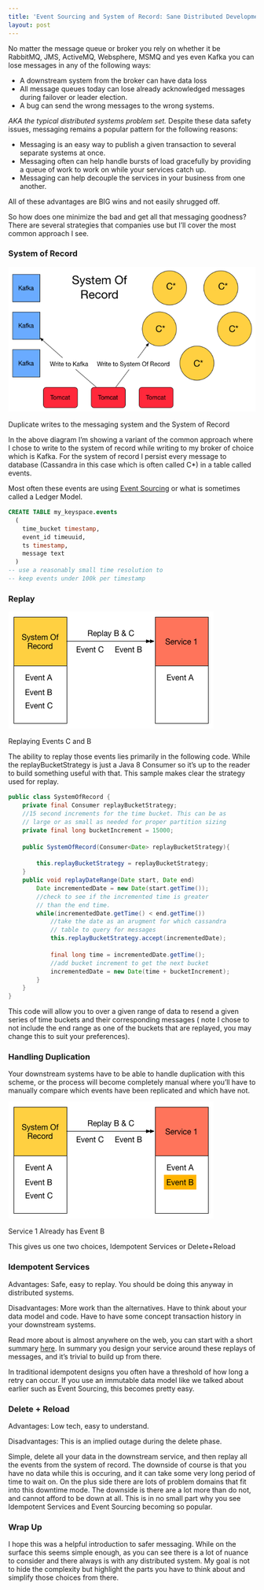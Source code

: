 ```yaml
---
title: 'Event Sourcing and System of Record: Sane Distributed Development In The Modern Era'
layout: post
---
```

No matter the message queue or broker you rely on whether it be RabbitMQ, JMS, ActiveMQ, Websphere, MSMQ and yes even Kafka you can lose messages in any of the following ways:

* A downstream system from the broker can have data loss
* All message queues today can lose already acknowledged messages during failover or leader election.
* A bug can send the wrong messages to the wrong systems.

*AKA the typical distributed systems problem set.* Despite these data safety issues, messaging remains a popular pattern for the following reasons:

* Messaging is an easy way to publish a given transaction to several separate systems at once.
* Messaging often can help handle bursts of load gracefully by providing a queue of work to work on while your services catch up.
* Messaging can help decouple the services in your business from one another.

All of these advantages are BIG wins and not easily shrugged off.

So how does one minimize the bad and get all that messaging goodness? There are several strategies that companies use but I’ll cover the most common approach I see.

### System of Record

![system of record](/assets/systemofrecord.png)

Duplicate writes to the messaging system and the System of Record


In the above diagram I’m showing a variant of the common approach where I chose to write to the system of record while writing to my broker of choice which is Kafka. For the system of record I persist every message to database (Cassandra in this case which is often called C*) in a table called events.

Most often these events are using <a href="http://martinfowler.com/eaaDev/EventSourcing.html" rel="nofollow" data-href="http://martinfowler.com/eaaDev/EventSourcing.html">Event Sourcing</a> or what is sometimes called a Ledger Model.


```sql
CREATE TABLE my_keyspace.events 
  (
    time_bucket timestamp, 
    event_id timeuuid, 
    ts timestamp, 
    message text
  ) 
-- use a reasonably small time resolution to 
-- keep events under 100k per timestamp
```

### Replay

![system of record replay](/assets/systemofrecord-replay.png)

Replaying Events C and B

The ability to replay those events lies primarily in the following code. While the replayBucketStrategy is just a Java 8 Consumer so it’s up to the reader to build something useful with that. This sample makes clear the strategy used for replay.

```java
public class SystemOfRecord {
    private final Consumer replayBucketStrategy;
    //15 second increments for the time bucket. This can be as  
    // large or as small as needed for proper partition sizing
    private final long bucketIncrement = 15000;

    public SystemOfRecord(Consumer<Date> replayBucketStrategy){

        this.replayBucketStrategy = replayBucketStrategy;
    }
    public void replayDateRange(Date start, Date end)
        Date incrementedDate = new Date(start.getTime());
        //check to see if the incremented time is greater
        // than the end time.
        while(incrementedDate.getTime() < end.getTime()) 
            //take the date as an arugment for which cassandra 
            // table to query for messages  
            this.replayBucketStrategy.accept(incrementedDate);

            final long time = incrementedDate.getTime();
            //add bucket increment to get the next bucket   
            incrementedDate = new Date(time + bucketIncrement);
        }
    }
}
```

This code will allow you to over a given range of data to resend a given series of time buckets and their corresponding messages ( note I chose to not include the end range as one of the buckets that are replayed, you may change this to suit your preferences).

### Handling Duplication

Your downstream systems have to be able to handle duplication with this scheme, or the process will become completely manual where you’ll have to manually compare which events have been replicated and which have not.

![system of record repair](/assets/systemofrecord-repair.png)

Service 1 Already has Event B

This gives us one two choices, Idempotent Services or Delete+Reload

### Idempotent Services

Advantages: Safe, easy to replay. You should be doing this anyway in distributed systems.

Disadvantages: More work than the alternatives. Have to think about your data model and code. Have to have some concept transaction history in your downstream systems.

Read more about is almost anywhere on the web, you can start with a short summary [here](http://www.servicedesignpatterns.com/WebServiceInfrastructures/IdempotentRetry). In summary you design your service around these replays of messages, and it’s trivial to build up from there.

In traditional idempotent designs you often have a threshold of how long a retry can occur. If you use an immutable data model like we talked about earlier such as Event Sourcing, this becomes pretty easy.

### Delete + Reload

Advantages: Low tech, easy to understand.

Disadvantages: This is an implied outage during the delete phase.

Simple, delete all your data in the downstream service, and then replay all the events from the system of record. The downside of course is that you have no data while this is occuring, and it can take some very long period of time to wait on. On the plus side there are lots of problem domains that fit into this downtime mode. The downside is there are a lot more than do not, and cannot afford to be down at all. This is in no small part why you see Idempotent Services and Event Sourcing becoming so popular.

### Wrap Up

I hope this was a helpful introduction to safer messaging. While on the surface this seems simple enough, as you can see there is a lot of nuance to consider and there always is with any distributed system. My goal is not to hide the complexity but highlight the parts you have to think about and simplify those choices from there.
